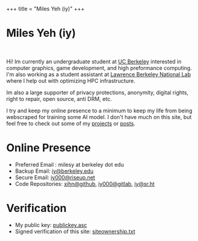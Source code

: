 +++
title = "Miles Yeh (iy)"
+++
# Miles Yeh (iy)
<br/>

Hi! Im currently an undergraduate student at [UC Berkeley](https://eecs.berkeley.edu/cs/) interested in computer graphics, game development, and high preformance computing. I'm also working as a student assistant at [Lawrence Berkeley National Lab](https://www.lbl.gov/) where I help out with optimizing HPC infrastructure.

<!--

Hi! I am currenlty a member of the technical staff at [Lawrence Berkeley National Lab](https://www.lbl.gov/) working on optimizing HPC infrastructure. I hold a B.A from [UC Berkeley](https://eecs.berkeley.edu/cs/) and a M.S from the [University of Chicago](https://computerscience.uchicago.edu/).

--->

Im also a large supporter of privacy protections, anonymity, digital rights, right to repair, open source, anti DRM, etc.

I try and keep my online presence to a minimum to keep my life from being webscraped for training some AI model. I don't have much on this site, but feel free to check out some of my [projects](/projects/) or [posts](/posts/).


<!--

> *"Useless blockquote"*


Discover additional content:

- With Subitems
  - With Subsubitems
  - [Example Page](./about)
- this list is just the content of `content/_index.md`, the tests are shamelessly stolen from [no style, please!](https://www.getzola.org/themes/no-style-please/)

--->

# Online Presence
- Preferred Email : milesy at berkeley dot edu
- Backup Email: [iy@berkeley.edu](mailto:iy@berkeley.edu)
- Secure Email: [iy000@riseup.net](mailto:iy000@riseup.net)
- Code Repositories: [xihn@github](https://github.com/xihn), [iy000@gitlab](https://gitlab.com/iy000), [iy@sr.ht](https://git.sr.ht/~iy)



# Verification
- My public key: [publickey.asc](https://raw.githubusercontent.com/xihn/keys/refs/heads/main/publickey.asc)
- Signed verification of this site: [siteownership.txt](https://raw.githubusercontent.com/xihn/keys/refs/heads/main/site.asc)
